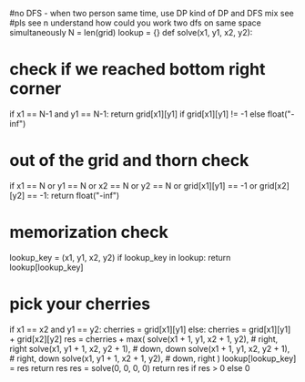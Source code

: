 #no DFS - when two person same time, use DP kind of DP and DFS mix see
#pls see n understand how could you work two dfs on same space simultaneously
N = len(grid)
lookup = {}
def solve(x1, y1, x2, y2):
# check if we reached bottom right corner
if x1 == N-1 and y1 == N-1:
return grid[x1][y1] if grid[x1][y1] != -1 else float("-inf")
# out of the grid and thorn check
if x1 == N or y1 == N or x2 == N or y2 == N or grid[x1][y1] == -1 or grid[x2][y2] == -1:
return float("-inf")
# memorization check
lookup_key = (x1, y1, x2, y2)
if lookup_key in lookup: return lookup[lookup_key]
# pick your cherries
if x1 == x2 and y1 == y2:
cherries = grid[x1][y1]
else:
cherries = grid[x1][y1] + grid[x2][y2]
res = cherries + max(
solve(x1 + 1, y1, x2 + 1, y2),  # right, right
solve(x1, y1 + 1, x2, y2 + 1),  # down, down
solve(x1 + 1, y1, x2, y2 + 1),  # right, down
solve(x1, y1 + 1, x2 + 1, y2), # down, right
)
lookup[lookup_key] = res
return res
res = solve(0, 0, 0, 0)
return res if res > 0 else 0